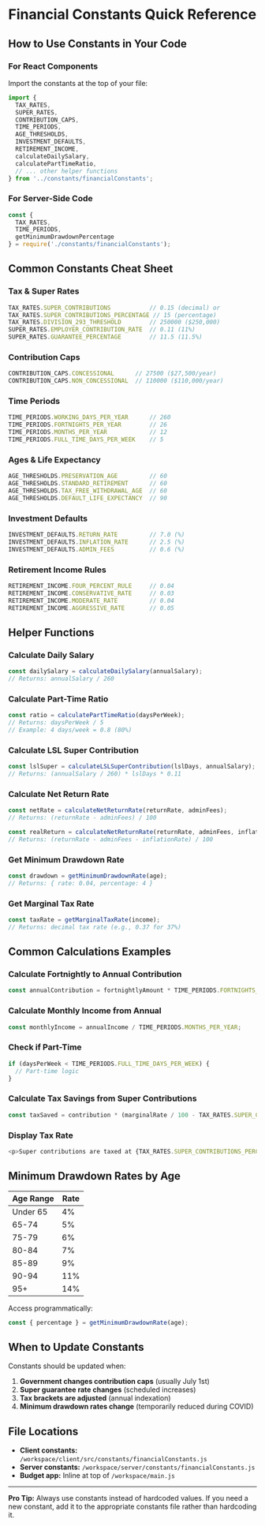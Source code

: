 # Financial Constants Quick Reference

## How to Use Constants in Your Code

### For React Components

Import the constants at the top of your file:

```javascript
import {
  TAX_RATES,
  SUPER_RATES,
  CONTRIBUTION_CAPS,
  TIME_PERIODS,
  AGE_THRESHOLDS,
  INVESTMENT_DEFAULTS,
  RETIREMENT_INCOME,
  calculateDailySalary,
  calculatePartTimeRatio,
  // ... other helper functions
} from '../constants/financialConstants';
```

### For Server-Side Code

```javascript
const {
  TAX_RATES,
  TIME_PERIODS,
  getMinimumDrawdownPercentage
} = require('./constants/financialConstants');
```

## Common Constants Cheat Sheet

### Tax & Super Rates
```javascript
TAX_RATES.SUPER_CONTRIBUTIONS           // 0.15 (decimal) or
TAX_RATES.SUPER_CONTRIBUTIONS_PERCENTAGE // 15 (percentage)
TAX_RATES.DIVISION_293_THRESHOLD        // 250000 ($250,000)
SUPER_RATES.EMPLOYER_CONTRIBUTION_RATE  // 0.11 (11%)
SUPER_RATES.GUARANTEE_PERCENTAGE        // 11.5 (11.5%)
```

### Contribution Caps
```javascript
CONTRIBUTION_CAPS.CONCESSIONAL      // 27500 ($27,500/year)
CONTRIBUTION_CAPS.NON_CONCESSIONAL  // 110000 ($110,000/year)
```

### Time Periods
```javascript
TIME_PERIODS.WORKING_DAYS_PER_YEAR      // 260
TIME_PERIODS.FORTNIGHTS_PER_YEAR        // 26
TIME_PERIODS.MONTHS_PER_YEAR            // 12
TIME_PERIODS.FULL_TIME_DAYS_PER_WEEK    // 5
```

### Ages & Life Expectancy
```javascript
AGE_THRESHOLDS.PRESERVATION_AGE         // 60
AGE_THRESHOLDS.STANDARD_RETIREMENT      // 60
AGE_THRESHOLDS.TAX_FREE_WITHDRAWAL_AGE  // 60
AGE_THRESHOLDS.DEFAULT_LIFE_EXPECTANCY  // 90
```

### Investment Defaults
```javascript
INVESTMENT_DEFAULTS.RETURN_RATE         // 7.0 (%)
INVESTMENT_DEFAULTS.INFLATION_RATE      // 2.5 (%)
INVESTMENT_DEFAULTS.ADMIN_FEES          // 0.6 (%)
```

### Retirement Income Rules
```javascript
RETIREMENT_INCOME.FOUR_PERCENT_RULE     // 0.04
RETIREMENT_INCOME.CONSERVATIVE_RATE     // 0.03
RETIREMENT_INCOME.MODERATE_RATE         // 0.04
RETIREMENT_INCOME.AGGRESSIVE_RATE       // 0.05
```

## Helper Functions

### Calculate Daily Salary
```javascript
const dailySalary = calculateDailySalary(annualSalary);
// Returns: annualSalary / 260
```

### Calculate Part-Time Ratio
```javascript
const ratio = calculatePartTimeRatio(daysPerWeek);
// Returns: daysPerWeek / 5
// Example: 4 days/week = 0.8 (80%)
```

### Calculate LSL Super Contribution
```javascript
const lslSuper = calculateLSLSuperContribution(lslDays, annualSalary);
// Returns: (annualSalary / 260) * lslDays * 0.11
```

### Calculate Net Return Rate
```javascript
const netRate = calculateNetReturnRate(returnRate, adminFees);
// Returns: (returnRate - adminFees) / 100

const realReturn = calculateNetReturnRate(returnRate, adminFees, inflationRate);
// Returns: (returnRate - adminFees - inflationRate) / 100
```

### Get Minimum Drawdown Rate
```javascript
const drawdown = getMinimumDrawdownRate(age);
// Returns: { rate: 0.04, percentage: 4 }
```

### Get Marginal Tax Rate
```javascript
const taxRate = getMarginalTaxRate(income);
// Returns: decimal tax rate (e.g., 0.37 for 37%)
```

## Common Calculations Examples

### Calculate Fortnightly to Annual Contribution
```javascript
const annualContribution = fortnightlyAmount * TIME_PERIODS.FORTNIGHTS_PER_YEAR;
```

### Calculate Monthly Income from Annual
```javascript
const monthlyIncome = annualIncome / TIME_PERIODS.MONTHS_PER_YEAR;
```

### Check if Part-Time
```javascript
if (daysPerWeek < TIME_PERIODS.FULL_TIME_DAYS_PER_WEEK) {
  // Part-time logic
}
```

### Calculate Tax Savings from Super Contributions
```javascript
const taxSaved = contribution * (marginalRate / 100 - TAX_RATES.SUPER_CONTRIBUTIONS);
```

### Display Tax Rate
```javascript
<p>Super contributions are taxed at {TAX_RATES.SUPER_CONTRIBUTIONS_PERCENTAGE}%</p>
```

## Minimum Drawdown Rates by Age

| Age Range | Rate |
|-----------|------|
| Under 65  | 4%   |
| 65-74     | 5%   |
| 75-79     | 6%   |
| 80-84     | 7%   |
| 85-89     | 9%   |
| 90-94     | 11%  |
| 95+       | 14%  |

Access programmatically:
```javascript
const { percentage } = getMinimumDrawdownRate(age);
```

## When to Update Constants

Constants should be updated when:
1. **Government changes contribution caps** (usually July 1st)
2. **Super guarantee rate changes** (scheduled increases)
3. **Tax brackets are adjusted** (annual indexation)
4. **Minimum drawdown rates change** (temporarily reduced during COVID)

## File Locations

- **Client constants:** `/workspace/client/src/constants/financialConstants.js`
- **Server constants:** `/workspace/server/constants/financialConstants.js`
- **Budget app:** Inline at top of `/workspace/main.js`

---

**Pro Tip:** Always use constants instead of hardcoded values. If you need a new constant, add it to the appropriate constants file rather than hardcoding it.
